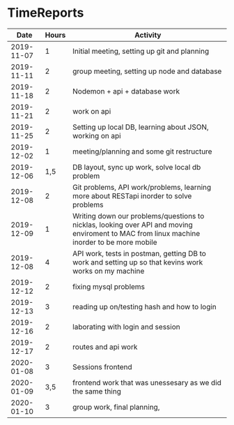 # TimeReports

| Date  |      Hours    | Activity                                       |
| ----------- | ------- |------------------------------------------------
| 2019-11-07  | 1       |  Initial meeting, setting up git and planning           |
| 2019-11-11  | 2       |  group meeting, setting up node and database         | 
| 2019-11-18  | 2      |  Nodemon + api + database work         |
| 2019-11-21  | 2       |  work on api         |
| 2019-11-25  | 2       |  Setting up local DB, learning about JSON, working on api        |
| 2019-12-02  | 1       |  meeting/planning and some git restructure      |
| 2019-12-06  | 1,5       |  DB layout, sync up work, solve local db problem      |
| 2019-12-08 | 2       |  Git problems, API work/problems, learning more about RESTapi inorder to solve problems      |
| 2019-12-09  | 1       |  Writing down our problems/questions to nicklas, looking over API and moving enviroment to MAC from linux machine inorder to be more mobile |
| 2019-12-08 | 4       |  API work, tests in postman, getting DB to work and setting up so that kevins work works on my machine    |
| 2019-12-12 | 2       |  fixing mysql problems   |
| 2019-12-13 |  3      |   reading up on/testing hash and how to login |
| 2019-12-16 |    2    |    laborating with login and session |
| 2019-12-17 |     2   | routes and   api work  |
| 2020-01-08 |     3  | Sessions frontend  |
| 2020-01-09 |     3,5  | frontend work that was unessesary as we did the same thing  |
| 2020-01-10 |     3  | group work, final planning, |


